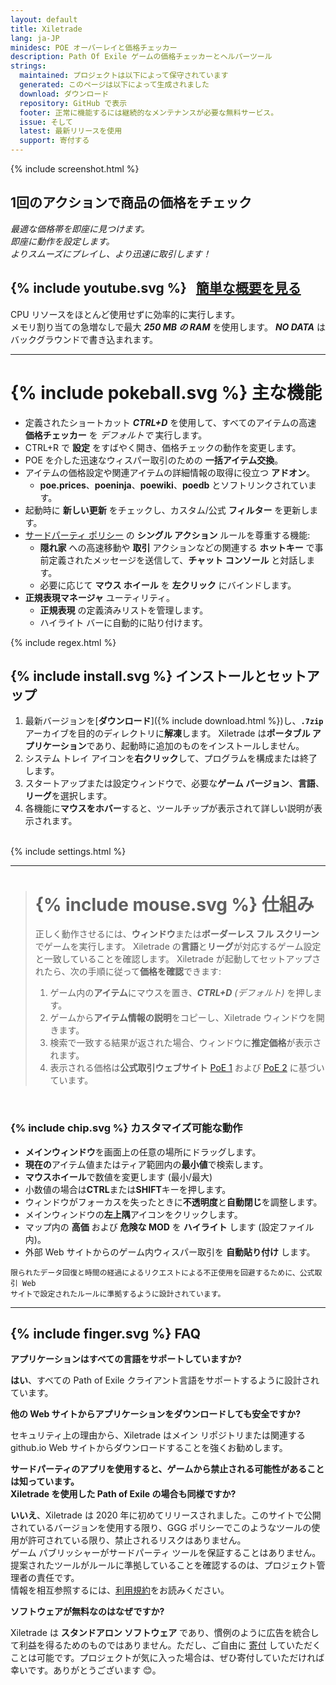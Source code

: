 ```yaml
---
layout: default
title: Xiletrade
lang: ja-JP
minidesc: POE オーバーレイと価格チェッカー
description: Path Of Exile ゲームの価格チェッカーとヘルパーツール
strings:
  maintained: プロジェクトは以下によって保守されています
  generated: このページは以下によって生成されました
  download: ダウンロード
  repository: GitHub で表示
  footer: 正常に機能するには継続的なメンテナンスが必要な無料サービス。
  issue: そして
  latest: 最新リリースを使用
  support: 寄付する
---
```

{% include screenshot.html %}
## 1回のアクションで商品の価格をチェック

*最適な価格帯を即座に見つけます。*  
*即座に動作を設定します。*  
*よりスムーズにプレイし、より迅速に取引します！*  

## {% include youtube.svg %} &nbsp; [簡単な概要を見る](https://youtu.be/NygCZvZyUX0)<br>

CPU リソースをほとんど使用せずに効率的に実行します。  
メモリ割り当ての急増なしで最大 ***250 MB の RAM*** を使用します。
***NO DATA*** はバックグラウンドで書き込まれます。  

* * *

# {% include pokeball.svg %} 主な機能

- 定義されたショートカット ***CTRL+D*** を使用して、すべてのアイテムの高速 **価格チェッカー** を *デフォルトで* 実行します。
- CTRL+R で **設定** をすばやく開き、価格チェックの動作を変更します。
- POE を介した迅速なウィスパー取引のための **一括アイテム交換**。
- アイテムの価格設定や関連アイテムの詳細情報の取得に役立つ **アドオン**。
	- **poe.prices**、**poeninja**、**poewiki**、**poedb** とソフトリンクされています。
- 起動時に **新しい更新** をチェックし、カスタム/公式 **フィルター** を更新します。
- [サードパーティ ポリシー](https://www.pathofexile.com/developer/docs#policy) の **シングル アクション** ルールを尊重する機能:
	- **隠れ家** への高速移動や **取引** アクションなどの関連する **ホットキー** で事前定義されたメッセージを送信して、**チャット コンソール** と対話します。
	- 必要に応じて **マウス ホイール** を **左クリック** にバインドします。
- **正規表現マネージャ** ユーティリティ。
	- **正規表現** の定義済みリストを管理します。
	- ハイライト バーに自動的に貼り付けます。  

{% include regex.html %}
<br>

## {% include install.svg %} インストールとセットアップ

1. 最新バージョンを[**ダウンロード**]({% include download.html %})し、**`.7zip`** アーカイブを目的のディレクトリに**解凍**します。
Xiletrade は**ポータブル アプリケーション**であり、起動時に追加のものをインストールしません。
2. システム トレイ アイコンを**右クリック**して、プログラムを構成または終了します。
3. スタートアップまたは設定ウィンドウで、必要な**ゲーム バージョン**、**言語**、**リーグ**を選択します。
4. 各機能に**マウスをホバー**すると、ツールチップが表示されて詳しい説明が表示されます。  
<br>
{% include settings.html %}
<br>

* * *
> # {% include mouse.svg %} 仕組み
>
> 正しく動作させるには、**ウィンドウ**または**ボーダーレス フル スクリーン**でゲームを実行します。
> Xiletrade の**言語**と**リーグ**が対応するゲーム設定と一致していることを確認します。
> Xiletrade が起動してセットアップされたら、次の手順に従って**価格を確認**できます:
> 1. ゲーム内の**アイテム**にマウスを置き、***CTRL+D*** *(デフォルト)* を押します。
> 2. ゲームから**アイテム情報の説明**をコピーし、Xiletrade ウィンドウを開きます。
> 3. 検索で一致する結果が返された場合、ウィンドウに**推定価格**が表示されます。
> 4. 表示される価格は**公式取引ウェブサイト** [PoE 1](https://www.pathofexile.com/trade/search/) および [PoE 2](https://www.pathofexile.com/trade2/search/poe2/) に基づいています。
<br>

### {% include chip.svg %} カスタマイズ可能な動作

* **メインウィンドウ**を画面上の任意の場所にドラッグします。
* **現在の**アイテム値またはティア範囲内の**最小値**で検索します。
* **マウスホイール**で数値を変更します (最小/最大)
* 小数値の場合は**CTRL**または**SHIFT**キーを押します。
* ウィンドウがフォーカスを失ったときに**不透明度**と**自動閉じ**を調整します。
* メインウィンドウの**左上隅**アイコンをクリックします。
* マップ内の **高価** および **危険な MOD** を **ハイライト** します (設定ファイル内)。
* 外部 Web サイトからのゲーム内ウィスパー取引を **自動貼り付け** します。

```
限られたデータ回復と時間の経過によるリクエストによる不正使用を回避するために、公式取引 Web
サイトで設定されたルールに準拠するように設計されています。
```
* * *

## {% include finger.svg %} FAQ

<p class="accordion"><b>アプリケーションはすべての言語をサポートしていますか?</b></p>
<div class="panel">
<b>はい</b>、すべての Path of Exile クライアント言語をサポートするように設計されています。
</div>

<p class="accordion"><b>他の Web サイトからアプリケーションをダウンロードしても安全ですか?</b></p>
<div class="panel">
セキュリティ上の理由から、Xiletrade はメイン リポジトリまたは関連する github.io Web サイトからダウンロードすることを強くお勧めします。
</div>

<p class="accordion"><b>サードパーティのアプリを使用すると、ゲームから禁止される可能性があることは知っています。<br>Xiletrade を使用した Path of Exile の場合も同様ですか?</b></p>
<div class="panel">
<b>いいえ</b>、Xiletrade は 2020 年に初めてリリースされました。このサイトで公開されているバージョンを使用する限り、GGG ポリシーでこのようなツールの使用が許可されている限り、禁止されるリスクはありません。
<br>ゲーム パブリッシャーがサードパーティ ツールを保証することはありません。
提案されたツールがルールに準拠していることを確認するのは、プロジェクト管理者の責任です。
<br>情報を相互参照するには、<a target="_blank" rel="noopener noreferrer" href="https://www.pathofexile.com/developer/docs#policy">利用規約</a>をお読みください。
</div>

<p class="accordion"><b>ソフトウェアが無料なのはなぜですか?</b></p>
<div class="panel">
Xiletrade は <b>スタンドアロン ソフトウェア</b> であり、慣例のように広告を統合して利益を得るためのものではありません。ただし、ご自由に <a target="_blank" rel="noopener noreferrer" href="{{ site.github.paypal_url }}">寄付</a> していただくことは可能です。プロジェクトが気に入った場合は、ぜひ寄付していただければ幸いです。ありがとうございます 😊。
</div>